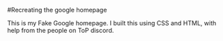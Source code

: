 #Recreating the google homepage

This is my Fake Google homepage. I built this using CSS and HTML, with help from the people on ToP discord.
